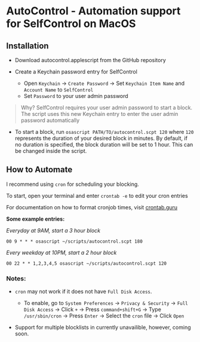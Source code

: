 # AutoControl - Automation support for SelfControl on MacOS

## Installation
- Download autocontrol.applescript from the GitHub repository
  
- Create a Keychain password entry for SelfControl
  - Open `Keychain` -> `Create Password` -> Set `Keychain Item Name` and `Account Name` to `SelfControl`
  - Set `Password` to your user admin password
> Why? SelfControl requires your user admin password to start a block. The script uses this new Keychain entry to enter the user admin password automatically

- To start a block, run `osascript PATH/TO/autocontrol.scpt 120` where `120` represents the duration of your desired block in minutes. By default, if no duration is specified, the block duration will be set to 1 hour. This can be changed inside the script.

## How to Automate
I recommend using `cron` for scheduling your blocking.

To start, open your terminal and enter `crontab -e` to edit your cron entries

For documentation on how to format cronjob times, visit [crontab.guru](https://crontab.guru/)

**Some example entries:** 

_Everyday at 9AM, start a 3 hour block_
```
00 9 * * * osascript ~/scripts/autocontrol.scpt 180
```
_Every weekday at 10PM, start a 2 hour block_
```
00 22 * * 1,2,3,4,5 osascript ~/scripts/autocontrol.scpt 120
```

### Notes:
- `cron` may not work if it does not have `Full Disk Access`.
  - To enable, go to `System Preferences` -> `Privacy & Security` -> `Full Disk Access` -> Click `+` -> Press `command+shift+G` -> Type `/usr/sbin/cron` -> Press `Enter` -> Select the `cron` file -> Click `Open`

- Support for multiple blocklists in currently unavailible, however, coming soon.
